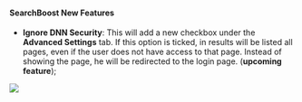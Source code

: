#### SearchBoost New Features



* **Ignore DNN Security**: This will add a new checkbox under the **Advanced Settings** tab. If this option is ticked, in results will be listed all pages, even if the user does not have access to that page. Instead of showing the page, he will be redirected to the login page. \(**upcoming feature**\);

![](/assets/ignore_dnn_security.png)



